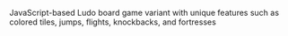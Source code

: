 JavaScript-based Ludo board game variant with unique features such as colored tiles, jumps, flights, knockbacks, and fortresses

